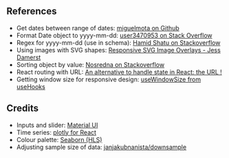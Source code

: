 ## References

- Get dates between range of dates: [miguelmota on Github](https://gist.github.com/miguelmota/7905510)
- Format Date object to yyyy-mm-dd: [user3470953 on Stack Overflow](https://stackoverflow.com/a/23593099)
- Regex for yyyy-mm-dd (use in schema): [Hamid Shatu on Stackoverflow](https://stackoverflow.com/a/22061799)
- Using images with SVG shapes: [Responsive SVG Image Overlays - Jess Damerst](https://dev.to/damjess/responsive-svg-image-overlays-4bni)
- Sorting object by value: [Nosredna on Stackoverflow](https://stackoverflow.com/a/1069840)
- React routing with URL: [An alternative to handle state in React: the URL !](https://dev.to/gaels/an-alternative-to-handle-global-state-in-react-the-url--3753)
- Getting window size for responsive design: [useWindowSize from useHooks](https://usehooks.com/useWindowSize/)

## Credits

- Inputs and slider: [Material UI](https://material-ui.com/)
- Time series: [plotly for React](https://plotly.com/javascript/react/)
- Colour palette: [Seaborn (HLS)](https://seaborn.pydata.org/tutorial/color_palettes.html)
- Adjusting sample size of data: [janjakubnanista/downsample](https://github.com/janjakubnanista/downsample)